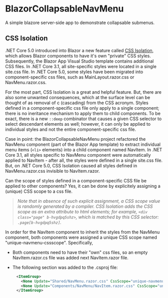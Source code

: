 # BlazorCollapsableNavMenu
A simple blazore server-side app to demonstrate collapsable submenus.

## CSS Isolation

.NET Core 5.0 introduced into Blazor a new feature called
[CSS Isolation](https://docs.microsoft.com/en-us/aspnet/core/blazor/components/css-isolation),
which allows Blazor components to have it's own "private" CSS styles.
Subsequently, the Blazor App Visual Studio template contains additional CSS files.
In .NET Core 3.1, all site-specific styles were located in a single site.css file.
In .NET Core 5.0, some styles have been migrated into component-specific css files, such as
MainLayout.razor.css or NavMenu.razor.css.

For the most part, CSS Isolation is a great and helpful feature. But, there are also some
unwanted consequences, which at the surface level can be thought of as removal of c (cascading)
from the CSS acronym. Styles defined in a component-specific css file only apply to
a single component; there is no ineritance mechanism to apply them to child components.
To be exact, there is a new `::deep` combinator that causes a given CSS selector to select
descendant elements as well; however, it can only be applied to individual styles and not the entire
component-specific css file.

Case in point: the BlazorCollapsableNavMenu project refactored the NavMenu component (part of
the Blazor App template) to extract individual menu items (`<li>` elements) into a child
component named NavItem. In .NET Core 3.1, all styles specific to NavMenu component were
automatically applied to NavItem - after all, the styles were defined in a single site.css
file. But, on .NET Core 5.0, CSS Isolation caused all styles defined in NavMenu.razor.css
invisible to NavItem.razor.

Can the scope of styles defined in a component-specific CSS file be applied to other components?
Yes, it can be done by explicitely assigning a (unique) CSS scope to a css file.

> *Note that in absence of such explicit assignment, a CSS scope value is randomly generated by
a compiler. CSS Isolation adds the CSS scope as an extra attribute to html elements; for example,
`<div class="page" b-hvgdpq5shz>`, which is matched by this CSS selector: `.page[b-hvgdpq5shz]`.*

In order for the NavItem component to inherit the styles from the NavMenu component,
both components were assigned a unique CSS scope named "unique-navmenu-cssscope". Specifically,

* Both components need to have their "own" css files, so an empty NavItem.razor.cs file was added next
NavItem.razor file.

* The following section was added to the .csproj file:

``` xml
     <ItemGroup>
       <None Update="Shared/NavMenu.razor.css" CssScope="unique-navmenu-cssscope" />
       <None Update="Components/NavMenu/NavItem.razor.css" CssScope="unique-navmenu-cssscope" />
     </ItemGroup>
```

